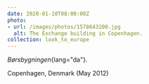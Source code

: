 ```yaml
---
date: 2020-01-10T08:00:00Z
photo:
- url: /images/photos/1578643200.jpg
  alt: The Exchange building in Copenhagen.
collection: look_to_europe
---
```

*Børsbygningen*{lang="da"}.

Copenhagen, Denmark (May 2012)
